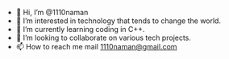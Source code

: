 - 👋 Hi, I’m @1110naman
- 👀 I’m interested in technology that tends to change the world.
- 🌱 I’m currently learning coding in C++.
- 💞️ I’m looking to collaborate on various tech projects.
- 📫 How to reach me mail 1110naman@gmail.com

<!---
1110naman/1110naman is a ✨ special ✨ repository because its `README.md` (this file) appears on your GitHub profile.
You can click the Preview link to take a look at your changes.
--->
